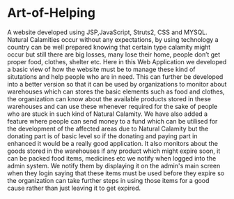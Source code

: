 # Art-of-Helping
A website developed using JSP,JavaScript, Struts2, CSS and MYSQL.
Natural Calamities occur without any expectations, by using technology a country can be well prepared knowing that certain type calamity might occur but still there are big losses, many lose their home, people don’t get proper food, clothes, shelter etc. Here in this Web Application we developed a basic view of how the website must be to manage these kind of situtations and help people who are in need. This can further be developed into a better version so that it can be used by organizations to monitor about warehouses which can stores the basic elements such as food and clothes, the organization can know about the available products stored in these warehouses and can use these whenever required for the sake of people who are stuck in such kind of Natural Calamity. We have also added a feature where people can send money to a fund which can be utilised for the development of the affected areas due to Natural Calamity but the donating part is of basic level so if the donating and paying part in enhanced it would be a really good application. It also monitors about the goods stored in the warehouses if any product which might expire soon, it can be packed food items, medicines etc we notify when logged into the admin system. We notify them by displaying it on the admin's main screen when they login saying that these items must be used before they expire so the organization can take further steps in using those items for a good cause rather than just leaving it to get expired.
